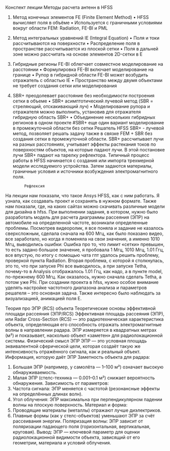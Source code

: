 Конспект лекции
 			Методы расчета антенн в HFSS
1. Метод конечных элементов FE (Finite Element Method)
•	HFSS вычисляет поля в объёме
•	Используется с граничными условиями вокруг области FEM: Radiation, FE-BI и PML
2. Метод интегральных уравнений IE (Integral Equation)
•	Поля и токи рассчитываются на поверхности
•	Распределение поля в пространстве рассчитывается из плоской сетки
•	Поля в дальней зоне можно рассчитать на основе элементов 2D-сетки в Е
3. Гибридные регионы FE-BI облегчает совместное моделирование на расстоянии
•	Формулировка FE-BI включает моделирование на границе
•	Рупор в гибридной области FE-BI может возбудить отражатель с областью IE
•	Пространство между двумя объектами не требует создания сетки или моделирования
4. SBR+ преодолевает расстояние без необходимости построения сетки в объеме
•	SBR+ асимптотический лучевой метод (SBR = стреляющий, отскакивающий луч)
•	Моделирование рупора и отражателя можно выполнить, установив для отражателя гибридную область SBR+
•	Объединение нескольких гибридных регионов в одном проекте
#SBR+ еще один вариант моделирование в промежуточной области без сетки
Решатель HFSS SBR+ - лучевой метод, позволяет решать задачу также в связке FEM + SBR без создания сетки в промежуточной области.
SBR+ рассчитывает лучи на разных расстояниях, учитывает эффекты растекания токов по поверхностям объектов, на которые падают лучи. В этой постановке лучи SBR+ падают на тарелку рефлектора.
Типичный процесс работы в HFSS начинается с создания или импорта трехмерной модели исследуемого устройства. Затем задаются материалы, граничные условия и источники возбуждения электромагнитного поля. 

			Рефлексия
На лекции нам показали, что такое Ansys HFSS, как с ним работать. Я узнала, как создавать проект и сохранять в нужном формате. Также нам показали, где, на каких сайтах можно скачивать различные модели для дизайна в hfss.
При выполнении задания, в котором, нужно было разработать модель для расчета диаграммы рассеяния (ЭПР) на автомобиле на определенной частоте, возникали определенные проблемы. 
Посмотрев видеоролик, я все поняла и задание не казалось сверхсложным, сделала сначала на 600 Мгц, как было показано видео, все заработало, но когда я поменяла на свои значения, а именно 1010 Мгц, выводились ошибки: 
Ошибка про то, что лимит «сетки» превышен, то есть задано большое значение, я пробовала 1 Мгц, 1010 Мгц, 1.01 Ггц, все впустую, по итогу с помощью чата гпт удалось решить проблему, проверкой пункта Radiation.
 	Вторая проблема, с которой я столкнулась, это то, что при запуске Phi все выводилось, а при запуске Tetha, почему-то в Analysis отображалось 1.01 Ггц, как надо, а в пункте model, по-прежнему 600 Мгц. Как оказалось, нужно сначала сделать Tetha, а потом уже Phi.
При создании проекта в hfss, нужно особое внимание уделять настройке частотного диапазона анализа и параметров решателя – это основная задача.
Также интересно было наблюдать за визуализацией, анимацией поля E.

 
Теория про ЭПР (RCS) объекта
Теоретические основы эффективной площади рассеяния (ЭПР/RCS)
Эффективная площадь рассеяния (ЭПР), или Radar Cross-Section (RCS) — это радиотехническая характеристика объекта, определяющая его способность отражать электромагнитные волны в направлении радара. ЭПР измеряется в квадратных метрах (м²) и показывает, насколько объект «заметен» для радиолокационной системы.
Физический смысл ЭПР
ЭПР — это условная площадь эквивалентной сферической цели, которая создаёт такую же интенсивность отражённого сигнала, как и реальный объект.
Информация, которую даёт ЭПР
Заметность объекта для радара:
1. Большая ЭПР (например, у самолёта — 1–100 м²) означает высокую обнаруживаемость.
2. Малая ЭПР (стелс-техника — 0.001–0.1 м²) снижает вероятность обнаружения.
Зависимость от параметров:
1. Частота сигнала: ЭПР меняется с частотой (резонансные эффекты на определённых длинах волн).
2. Угол облучения: ЭПР максимальна при перпендикулярном падении волны на плоскую поверхность.
Материал и форма:
1. Проводящие материалы (металлы) отражают лучше диэлектриков.
2. Плавные формы (как у стелс-объектов) уменьшают ЭПР за счёт рассеивания энергии.
Поляризация волны:
ЭПР зависит от поляризации падающего поля (горизонтальная, вертикальная, круговая).
Вывод: ЭПР — ключевой параметр для оценки радиолокационной видимости объекта, зависящий от его геометрии, материала и условий облучения.
